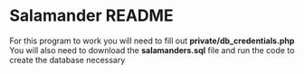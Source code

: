 # Salamander README
For this program to work you will need to fill out **private/db_credentials.php** 
You will also need to download the **salamanders.sql** file and run the code to create the database necessary
